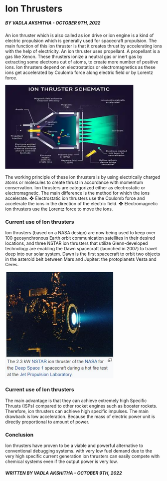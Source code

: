 # Ion Thrusters
##### *BY  VADLA AKSHITHA - OCTOBER 9TH, 2022*

An ion thruster which is also called as ion drive or ion engine is a kind of electric propulsion which is generally used for spacecraft propulsion. The main function of this ion thruster is that it creates thrust by accelerating ions with the help of electricity. An ion thruster uses propellant. A propellant is a gas like Xenon. These thrusters ionize a neutral gas or inert gas by extracting some electrons out of atoms, to create more number of positive ions. Ion thrusters depend on electrostatics or electromagnetics as these ions get accelerated by Coulomb force along electric field or by Lorentz force.

![ion-thrusters](../../assets/images/blog/ion-thrusters/1.webp)

The working principle of these ion thrusters is by using electrically charged atoms or molecules to create thrust in accordance with momentum conservation. Ion thrusters are categorized either as electrostatic or electromagnetic. The main difference is the method for which the ions accelerate. ❖ Electrostatic ion thrusters use the Coulomb force and accelerate the ions in the direction of the electric field. ❖ Electromagnetic ion thrusters use the Lorentz force to move the ions.

### **Current use of Ion thrusters**

Ion thrusters (based on a NASA design) are now being used to keep over 100 geosynchronous Earth orbit communication satellites in their desired locations, and three NSTAR ion thrusters that utilize Glenn-developed technology are enabling the Dawn spacecraft (launched in 2007) to travel deep into our solar system. Dawn is the first spacecraft to orbit two objects in the asteroid belt between Mars and Jupiter: the protoplanets Vesta and Ceres.

![ion-thrusters](../../assets/images/blog/ion-thrusters/2.png)

### **Current use of Ion thrusters**

The main advantage is that they can achieve extremely high Specific Thrusts (ISPs) compared to other rocket engines such as booster rockets. Therefore, ion thrusters can achieve high specific impulses. The main drawback is low acceleration. Because the mass of electric power unit is directly proportional to amount of power.

### **Conclusion**

Ion thrusters have proven to be a viable and powerful alternative to conventional debugging systems. with very low fuel demand due to the very high specific current generation ion thrusters can easily compete with chemical systems even if the output power is very low.

##### *WRITTEN BY VADLA AKSHITHA - OCTOBER 9TH, 2022*